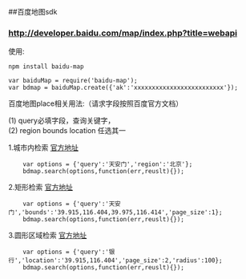 ##百度地图sdk

### http://developer.baidu.com/map/index.php?title=webapi

使用:

    npm install baidu-map

    var baiduMap = require('baidu-map');
    var bdmap = baiduMap.create({'ak':'xxxxxxxxxxxxxxxxxxxxxxxxx'});

百度地图place相关用法:（请求字段按照百度官方文档）

 (1)  query必填字段，查询关键字，  
 (2)  region bounds  location 任选其一  

1.城市内检索  [官方地址](http://developer.baidu.com/map/index.php?title=webapi/guide/webservice-placeapi#.E5.9F.8E.E5.B8.82.E5.86.85.E6.A3.80.E7.B4.A2.E8.AF.B7.E6.B1.82.E5.8F.82.E6.95.B0)  
        
        
        var options = {'query':'天安门','region':'北京'};  
        bdmap.search(options,function(err,reuslt){});  
        
2.矩形检索   [官方地址](http://developer.baidu.com/map/index.php?title=webapi/guide/webservice-placeapi#.E7.9F.A9.E5.BD.A2.E5.8C.BA.E5.9F.9F.E6.A3.80.E7.B4.A2.E5.8F.82.E6.95.B0)  
       
        
        var options = {'query':'天安门','bounds':'39.915,116.404,39.975,116.414','page_size':1};
        bdmap.search(options,function(err,reuslt){});  
        
3.圆形区域检索  [官方地址](http://developer.baidu.com/map/index.php?title=webapi/guide/webservice-placeapi#.E5.9C.86.E5.BD.A2.E5.8C.BA.E5.9F.9F.E6.A3.80.E7.B4.A2.E5.8F.82.E6.95.B0)  
        
        
        var options = {'query':'银行','location':'39.915,116.404','page_size':2,'radius':100};
        bdmap.search(options,function(err,reuslt){});
        

